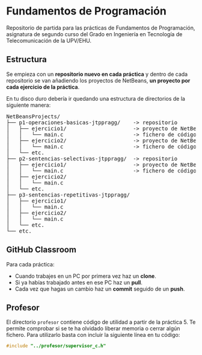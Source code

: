 # Fundamentos de Programación
Repositorio de partida para las prácticas de Fundamentos de Programación, asignatura de segundo curso del Grado en Ingeniería en Tecnología de Telecomunicación de la UPV/EHU.

## Estructura
Se empieza con un **repositorio nuevo en cada práctica** y dentro de cada repositorio se van añadiendo los proyectos de NetBeans, **un proyecto por cada ejercicio de la práctica**.

En tu disco duro debería ir quedando una estructura de directorios de la siguiente manera:

<pre>
NetBeansProjects/
├── p1-operaciones-basicas-jtppragg/    -> repositorio
│   ├── ejercicio1/                     -> proyecto de NetBeans
│   │   └── main.c                      -> fichero de código
│   ├── ejercicio2/                     -> proyecto de NetBeans
│   │   └── main.c                      -> fichero de código
│   └── etc.
├── p2-sentencias-selectivas-jtppragg/  -> repositorio
│   ├── ejercicio1/                     -> proyecto de NetBeans
│   │   └── main.c                      -> fichero de código	
│   ├── ejercicio2/
│   │   └── main.c
│   └── etc.
├── p3-sentencias-repetitivas-jtppragg/
│   ├── ejercicio1/
│   │   └── main.c
│   ├── ejercicio2/
│   │   └── main.c
│   └── etc.
└── etc.
</pre>

## GitHub Classroom
Para cada práctica:

* Cuando trabajes en un PC por primera vez haz un **clone**.
* Si ya habías trabajado antes en ese PC haz un **pull**.
* Cada vez que hagas un cambio haz un **commit** seguido de un **push**.

## Profesor
El directorio `profesor` contiene código de utilidad a partir de la práctica 5. Te permite comprobar si se te ha olvidado liberar memoria o cerrar algún fichero. Para utilizarlo basta con incluir la siguiente línea en tu código:

```c
#include "../profesor/supervisor_c.h"
```
